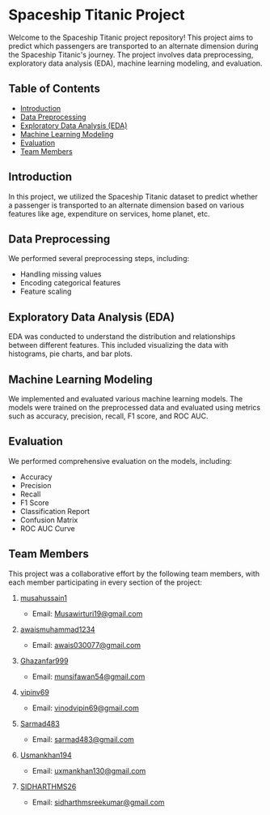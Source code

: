 # Spaceship Titanic Project

Welcome to the Spaceship Titanic project repository! This project aims to predict which passengers are transported to an alternate dimension during the Spaceship Titanic's journey. The project involves data preprocessing, exploratory data analysis (EDA), machine learning modeling, and evaluation.

## Table of Contents

- [Introduction](#introduction)
- [Data Preprocessing](#data-preprocessing)
- [Exploratory Data Analysis (EDA)](#exploratory-data-analysis-eda)
- [Machine Learning Modeling](#machine-learning-modeling)
- [Evaluation](#evaluation)
- [Team Members](#team-members)

## Introduction

In this project, we utilized the Spaceship Titanic dataset to predict whether a passenger is transported to an alternate dimension based on various features like age, expenditure on services, home planet, etc.

## Data Preprocessing

We performed several preprocessing steps, including:
- Handling missing values
- Encoding categorical features
- Feature scaling

## Exploratory Data Analysis (EDA)

EDA was conducted to understand the distribution and relationships between different features. This included visualizing the data with histograms, pie charts, and bar plots.

## Machine Learning Modeling

We implemented and evaluated various machine learning models. The models were trained on the preprocessed data and evaluated using metrics such as accuracy, precision, recall, F1 score, and ROC AUC.

## Evaluation

We performed comprehensive evaluation on the models, including:
- Accuracy
- Precision
- Recall
- F1 Score
- Classification Report
- Confusion Matrix
- ROC AUC Curve

## Team Members

This project was a collaborative effort by the following team members, with each member participating in every section of the project:

1. [musahussain1](https://github.com/musahussain1)
   - Email: Musawirturi19@gmail.com

2. [awaismuhammad1234](https://github.com/awaismuhammad1234)
   - Email: awais030077@gmail.com

3. [Ghazanfar999](https://github.com/Ghazanfar999)
   - Email: munsifawan54@gmail.com

4. [vipinv69](https://github.com/vipinv69)
   - Email: vinodvipin69@gmail.com

5. [Sarmad483](https://github.com/Sarmad483)
   - Email: sarmad483@gmail.com

6. [Usmankhan194](https://github.com/Usmankhan194)
   - Email: uxmankhan130@gmail.com

7. [SIDHARTHMS26](https://github.com/SIDHARTHMS26)
   - Email: sidharthmsreekumar@gmail.com
